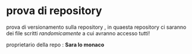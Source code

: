 # prova di repository 


prova di versionamento sulla repository , in quaesta repository ci saranno dei file scritti *randomicamente* a cui avranno accesso tutti!



proprietario della repo : **Sara lo monaco**